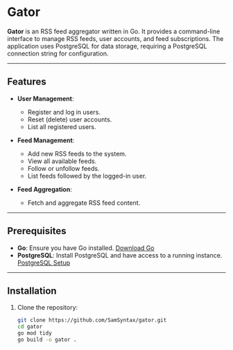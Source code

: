 # Gator

**Gator** is an RSS feed aggregator written in Go. It provides a command-line interface to manage RSS feeds, user accounts, and feed subscriptions. The application uses PostgreSQL for data storage, requiring a PostgreSQL connection string for configuration.

---

## Features

- **User Management**:
  - Register and log in users.
  - Reset (delete) user accounts.
  - List all registered users.

- **Feed Management**:
  - Add new RSS feeds to the system.
  - View all available feeds.
  - Follow or unfollow feeds.
  - List feeds followed by the logged-in user.

- **Feed Aggregation**:
  - Fetch and aggregate RSS feed content.

---

## Prerequisites

- **Go**: Ensure you have Go installed. [Download Go](https://golang.org/dl/)
- **PostgreSQL**: Install PostgreSQL and have access to a running instance. [PostgreSQL Setup](https://www.postgresql.org/download/)

---

## Installation

1. Clone the repository:
   ```bash
   git clone https://github.com/SamSyntax/gator.git
   cd gator
   go mod tidy
   go build -o gator .
   ```

